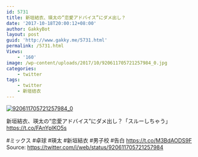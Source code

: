 ```yaml
---
id: 5731
title: 新垣結衣、瑛太の“恋愛アドバイス”にダメ出し？
date: '2017-10-18T20:00:12+08:00'
author: GakkyBot
layout: post
guid: 'http://www.gakky.me/5731.html'
permalink: /5731.html
Views:
    - '160'
image: /wp-content/uploads/2017/10/920611705721257984_0.jpg
categories:
    - twitter
tags:
    - twitter
    - 新垣结衣
---
```


[![920611705721257984_0](http://www.yui-aragaki.org/wp-content/uploads/2017/10/920611705721257984_0.jpg)](http://www.yui-aragaki.org/wp-content/uploads/2017/10/920611705721257984_0.jpg)

新垣結衣、瑛太の“恋愛アドバイス”にダメ出し？「スルーしちゃう」  
https://t.co/FAnYpIKO5s

\#ミックス #卓球 #瑛太 #新垣結衣 #男子校 #告白 https://t.co/M3BdAODS9F  
Source: <https://twitter.com/i/web/status/920611705721257984>